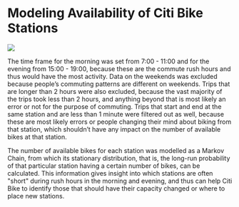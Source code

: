 # Modeling Availability of Citi Bike Stations
![](https://github.com/hoangdang62/Modeling-Availability-of-Citi-Bike-Stations/blob/main/Animation.gif)

The time frame for the morning was set from 7:00 - 11:00 and for the evening from 15:00 - 19:00, because these are the commute rush hours and thus would have the most activity. Data on the weekends was excluded because people’s commuting patterns are different on weekends. Trips that are longer than 2 hours were also excluded, because the vast majority of the trips took less than 2 hours, and anything beyond that is most likely an error or not for the purpose of commuting. Trips that start and end at the same station and are less than 1 minute were filtered out as well, because these are most likely errors or people changing their mind about biking from that station, which shouldn’t have any impact on the number of available bikes at that station.  

The number of available bikes for each station was modelled as a Markov Chain, from which its stationary distribution, that is, the long-run probability of that particular station having a certain number of bikes, can be calculated. This information gives insight into which stations are often "short" during rush hours in the morning and evening, and thus can help Citi Bike to identify those that should have their capacity changed or where to place new stations.
